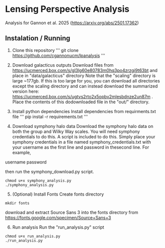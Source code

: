 # Lensing Perspective Analysis
Analysis for Gannon et al. 2025 (https://arxiv.org/abs/2501.17362)

## Instalation / Running
1. Clone this repository 
'''
git clone https://github.com/cgannonucm/lpanalysis
'''

2. Download galacticus outputs 
Download files from https://ucmerced.box.com/s/gl3lg60e80783m0hq3po4zrzgi9t63bt and place in "data/galacticus" directory
Note that the "scaling" directory is large ~177gb. If this is too large for you, you can download all directories except the scaling directory and can instead download the summarized version here: https://ucmerced.box.com/s/ugtvs2rto2x5opbv2mlesbdnze2un87m . Place the contents of this dodownloaded file in the "out/" directory.

3. Install python dependencies
Install dependencies from requirments.txt file
'''
pip instal -r requirements.txt
'''

4. Download symphony halo data 
Download the symphony halo data on both the group and Wilky Way scales. You will need symphony credentials to do this. A script is included to do this. Simply place your symphony credentials in a file named symphony_credentials.txt with your username as the first line and password in thesecond line. For example,

username
password

then run the symphony_download.py script.
```
chmod u+x symphony_analysis.py
./symphony_analysis.py
```

5. (Optional) Install Fonts
Create fonts directory
```
mkdir fonts
```
download and extract Source Sans 3 into the fonts directory from https://fonts.google.com/specimen/Source+Sans+3

6. Run analysis
Run the "run_analysis.py" script
```
chmod u+x run_analysis.py
./run_analysis.py
```
